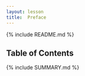 ```yaml
---
layout: lesson
title:  Preface
---
```

{% include README.md %}

<h2>Table of Contents</h2>

{% include SUMMARY.md %}

